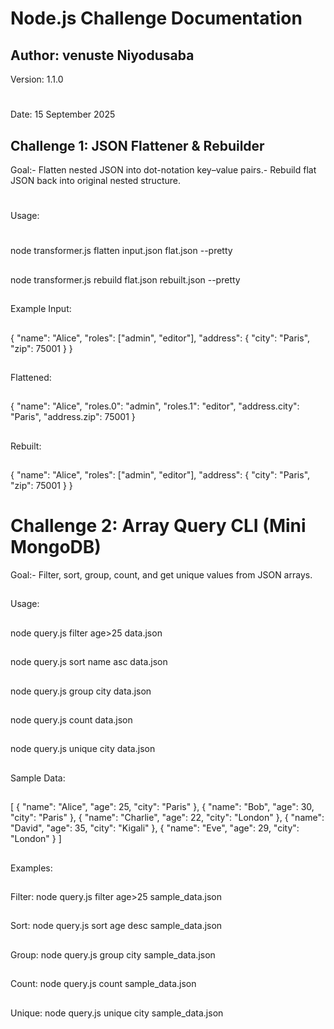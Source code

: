 # Node.js Challenge Documentation
 ## Author: venuste Niyodusaba
 Version: 1.1.0
 #
 Date: 15 September 2025
 ## Challenge 1: JSON Flattener & Rebuilder
 Goal:- Flatten nested JSON into dot-notation key–value pairs.- Rebuild flat JSON back into original nested structure.
 #
 Usage:
 #
 node transformer.js flatten input.json flat.json --pretty
 ##
 node transformer.js rebuild flat.json rebuilt.json --pretty
 ##
 Example Input:
 ##
 {
 "name": "Alice",
 "roles": ["admin", "editor"],
 "address": { "city": "Paris", "zip": 75001 }
 }
 ##
 Flattened:
 ##
 {
 "name": "Alice",
 "roles.0": "admin",
 "roles.1": "editor",
 "address.city": "Paris",
 "address.zip": 75001
 }
 ##
 Rebuilt:
 ##
 {
 "name": "Alice",
 "roles": ["admin", "editor"],
 "address": { "city": "Paris", "zip": 75001 }
 }
 ##
# Challenge 2: Array Query CLI (Mini MongoDB)

 Goal:- Filter, sort, group, count, and get unique values from JSON arrays.
 ##
 Usage:
 ##
 node query.js filter age>25 data.json 
 ##
 node query.js sort name asc data.json
 ##
 node query.js group city data.json
 ##
 node query.js count data.json
 ##
 node query.js unique city data.json
 ##
 Sample Data:
 ##
 [
 { "name": "Alice", "age": 25, "city": "Paris" },
 { "name": "Bob", "age": 30, "city": "Paris" },
 { "name": "Charlie", "age": 22, "city": "London" },
 { "name": "David", "age": 35, "city": "Kigali" },
 { "name": "Eve", "age": 29, "city": "London" }
 ]
 ##
 Examples: 
 ##
 Filter: node query.js filter age>25 sample_data.json
 ##
 Sort:   node query.js sort age desc sample_data.json
 ##
 Group:  node query.js group city sample_data.json
 ##
 Count:  node query.js count sample_data.json
 ##
 Unique: node query.js unique city sample_data.json
